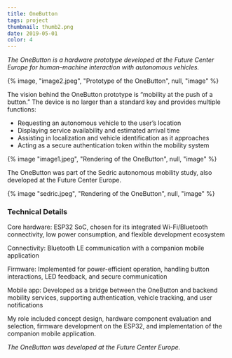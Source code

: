 ```yaml
---
title: OneButton
tags: project
thumbnail: thumb2.png
date: 2019-05-01
color: 4
---
```

*The OneButton is a hardware prototype developed at the Future Center Europe for human–machine interaction with autonomous vehicles.*

<span class="more"></span>

{% image, "image2.jpeg", "Prototype of the OneButton", null, "image" %}

The vision behind the OneButton prototype is “mobility at the push of a button.” The device is no larger than a standard key and provides multiple functions:

* Requesting an autonomous vehicle to the user’s location
* Displaying service availability and estimated arrival time
* Assisting in localization and vehicle identification as it approaches
* Acting as a secure authentication token within the mobility system

{% image "image1.jpeg", "Rendering of the OneButton", null, "image" %}

The OneButton was part of the Sedric autonomous mobility study, also developed at the Future Center Europe.

{% image "sedric.jpeg", "Rendering of the OneButton", null, "image" %}

### Technical Details

Core hardware: ESP32 SoC, chosen for its integrated Wi-Fi/Bluetooth connectivity, low power consumption, and flexible development ecosystem

Connectivity: Bluetooth LE communication with a companion mobile application

Firmware: Implemented for power-efficient operation, handling button interactions, LED feedback, and secure communication

Mobile app: Developed as a bridge between the OneButton and backend mobility services, supporting authentication, vehicle tracking, and user notifications

My role included concept design, hardware component evaluation and selection, firmware development on the ESP32, and implementation of the companion mobile application.

*The OneButton was developed at the Future Center Europe.*